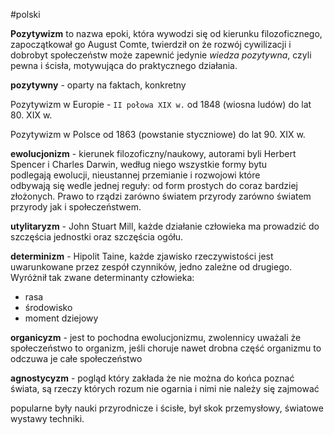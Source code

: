#polski 

**Pozytywizm** to nazwa epoki, która wywodzi się od kierunku filozoficznego, zapoczątkował go August Comte, twierdził on że rozwój cywilizacji i dobrobyt społeczeństw może zapewnić jedynie *wiedza pozytywna*, czyli pewna i ścisła, motywująca do praktycznego działania.

**pozytywny** - oparty na faktach, konkretny

Pozytywizm w Europie - `II połowa XIX w.`
od 1848 (wiosna ludów) do lat 80. XIX w.

Pozytywizm w Polsce
od 1863 (powstanie styczniowe) do lat 90. XIX w.

**ewolucjonizm** - kierunek filozoficzny/naukowy, autorami byli Herbert Spencer i Charles Darwin, według niego wszystkie formy bytu podlegają ewolucji, nieustannej przemianie i rozwojowi które odbywają się wedle jednej reguły: od form prostych do coraz bardziej złożonych. Prawo to rządzi zarówno światem przyrody zarówno światem przyrody jak i społeczeństwem.

**utylitaryzm** - John Stuart Mill, każde działanie człowieka ma prowadzić do szczęścia jednostki oraz szczęścia ogółu.

**determinizm** - Hipolit Taine, każde zjawisko rzeczywistości jest uwarunkowane przez zespół czynników, jedno zależne od drugiego. Wyróżnił tak zwane determinanty człowieka:
- rasa
- środowisko
- moment dziejowy

**organicyzm** - jest to pochodna ewolucjonizmu, zwolennicy uważali że społeczeństwo to organizm, jeśli choruje nawet drobna część organizmu to odczuwa je całe społeczeństwo

**agnostycyzm** - pogląd który zakłada że nie można do końca poznać świata, są rzeczy których rozum nie ogarnia i nimi nie należy się zajmować

popularne były nauki przyrodnicze i ścisłe, był skok przemysłowy, światowe wystawy techniki.